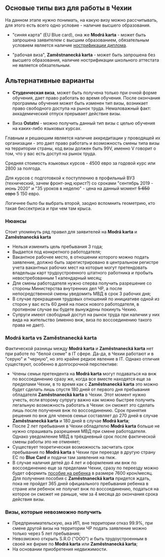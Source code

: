 ## Основые типы виз для работы в Чехии

На данном этапе нужно понимать, на какую визу можно рассчитывать, для этого есть всего одно условие - наличие высшего образования.

- "синяя карта" (EU Blue card), она же **Modrá karta** - может быть запрошена заявителем с высшим образованием, обязательным условием является наличие [нострификации диплома](./diploma.md).

- "рабочая виза", **Zaměstnanecká karta** - может быть запрошена без высшего образования, наличие нострификации школьного аттестата не является обязательным.

## Альтернативные варианты

- **Студенческая виза**, может быть получена только при очной форме обучения, дает право работать во время обучения. После окончания программы обучения может быть изменен тип визы, возникает право свободного доступа на рынок труда. Немаловажный факт: аккадемический отпуск прерывает действие визы.

- Виза **Ostatní** - можно получить данный тип визы с целью обучения на каких-либо языковых курсах.

Главным и решаюшим является наличие аккредитации у проводящей их организации - это дает право работать и возможность смены типа визы на территории страны, код визы должен быть 99V, именно V говорит о том, что у вас есть доступ на рынок труда.

Средняя стоимость языковых курсов - 4500 евро за годовой курс или 2800 за полгода.

Для курсов с подготовкой к поступлению в профильный ВУЗ (технический, зачем фронт-энд юрист?) со сроками "сентябрь 2019 - июнь 2020" и "35 уроков в неделю" - цена на данный момент ~~5 650 евро~~ 5 150 евро.

Логичнее было бы выбрать второй, заодно вспомнить геометрию, кто такая биссектриса и при чем там крыса.

### Нюансы

Стоит упомянуть ряд правил для заявителей на **Modrá karta** и **Zaměstnanecká karta**

- Нельзя изменить цель пребывания 3 года;
- Выдается под конкретного работодателя;
- Вакантное рабочее место, в отношении которого можно подать заявление, должно быть зарегистрировано в центральном регистре учета вакантных рабочих мест на которые могут претендовать владельцы карт трудоустроенного штатного работника и пробыть невостребованным 1 календарный месяц;
- Для смены работодателя нужно сперва получить разрешение со стороны Министерства внутренних дел ЧР, а после непосредственной смены уведомить МВД в срок 3 рабочих дня;
- В случае прекращения трудовых отношений по инициативе одной из сторон у вас есть 60 дней на поиск нового работодателя, в противном случае вы будете вынуждены покинуть Чехию.
- Супруги имеют свободный доступ на рынок труда при наличии у них вида на жительство (именно внж, виза по воссоединению такого права не дает).

### **Modrá karta** vs **Zaměstnanecká karta**

Фактической разницы между **Modrá karta** и **Zaměstnanecká karta** нет при работе по "белой схеме" в IT сфере. Да-да, в Чехии работают и в "серую" и "черную", но это крайне редкое явление в IT. Однако отличия существуют, особенно в долгосрочной перспективе:

- Члены семьи претендента на **Modrá karta** могут подаваться на внж по воссоединению сразу же, когда все вместе находятся еще за пределами Чехии, в то время как с **Zaměstnanecká karta** это можно будет сделать лишь спустя 180 дней от первого дня пребывания обладателя **Zaměstnanecká karta** в Чехии. Этот момент нужно учесть, если второму супругу важно как можно быстрее получить легальную возможность работать в Чехии: он сможет это сделать лишь после получения внж по воссоединению. Срок принятия решения по внж для членов семьи составляет до 270 дней в случае **Zaměstnanecká karta** и 180 дней в случае **Modrá karta**;
- После 2 лет пребывания в Чехии обладателю **Modrá karta** больше не нужно спрашивать разрешения МВД при смене работодателя. Однако уведомление МВД в трёхдневный срок после фактической смены работы это не отменяет;
- Существует теоретическая возможность засчитать срок пребывания по **Modrá karta** в Чехии при переезде в другую страну ЕС по **Blue Card** и подачи там заявления на пмж.
- В случае наличия детей до 4 лет и оформления им внж по воссоединению еще за пределами Чехии, сразу по переезду можно будет оформить [пособие на ребенка](./rodicovskyprispevek.md) в размере 7600 крон/месяц.
  Для получения пособия с **Zaměstnanecká karta** придется ждать, пока не пройдет 365 дней официального пребывания ребенка в стране или ребенок не получит внж по воссоединению, податься на которое он сможет не раньше, чем за 4 месяца до окончания срока действия визы.

### Визы, которые невозможно получить

- Предпринимательскую, ака ИП, вне территории отказ 99.9%, при смене другой визы на территории ЧР подать заявление можно только через 5 лет пребывания;
- Невозможно открыть S.R.O ("ООО") и быть трудоустроенным в своей же фирме по **Modrá karta** или **Zaměstnanecká karta**;
- На основании приобретения недвижимости.
